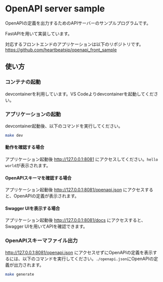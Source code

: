 # OpenAPI server sample

OpenAPIの定義を出力するためのAPIサーバーのサンプルプログラムです。

FastAPIを用いて実装しています。

対応するフロントエンドのアプリケーションは以下のリポジトリです。
<https://github.com/heartbeatsjp/openapi_front_sample>

## 使い方

### コンテナの起動

devcontainerを利用しています。VS Codeよりdevcontainerを起動してください。

### アプリケーションの起動

devcontainer起動後、以下のコマンドを実行してください。

```bash
make dev
```

#### 動作を確認する場合

アプリケーション起動後 <http://127.0.0.1:8081> にアクセスしてください。`hello world`が表示されます。

#### OpenAPIスキーマを確認する場合

アプリケーション起動後 <http://127.0.0.1:8081/openapi.json> にアクセスすると、OpenAPIの定義が表示されます。

#### Swagger UIを表示する場合

アプリケーション起動後 <http://127.0.0.1:8081/docs> にアクセスすると、Swagger UIを用いてAPIを確認できます。

### OpenAPIスキーマファイル出力

<http://127.0.0.1:8081/openapi.json> にアクセスせずにOpenAPIの定義を表示するには、以下のコマンドを実行してください。`./openapi.json`にOpenAPIの定義が出力されます。

```bash
make generate
```
